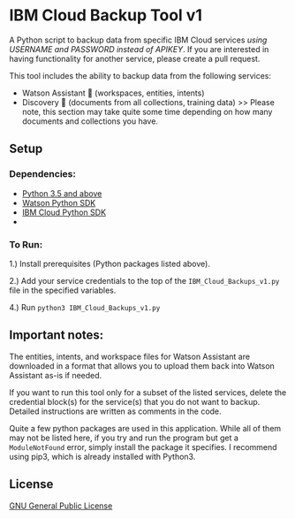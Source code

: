 # IBM Cloud Backup Tool v1

A Python script to backup data from specific IBM Cloud services *using USERNAME and PASSWORD instead of APIKEY*. If you are interested in having functionality for another service, please create a pull request.

This tool includes the ability to backup data from the following services:
- Watson Assistant :green_heart: (workspaces, entities, intents)
- Discovery :green_heart: (documents from all collections, training data) >> Please note, this section may take quite some time depending on how many documents and collections you have.


## Setup

### Dependencies:
- [Python 3.5 and above](https://www.python.org/downloads/)
- [Watson Python SDK](https://pypi.org/project/ibm-watson/)
- [IBM Cloud Python SDK](https://pypi.org/project/ibm-cloud-sdk-core/)
-


### To Run:
1.) Install prerequisites (Python packages listed above).

2.) Add your service credentials to the top of the `IBM_Cloud_Backups_v1.py` file in the specified variables.

4.) Run `python3 IBM_Cloud_Backups_v1.py`


## Important notes:

The entities, intents, and workspace files for Watson Assistant are downloaded in a format that allows you to upload them back into Watson Assistant as-is if needed.

If you want to run this tool only for a subset of the listed services, delete the credential block(s) for the service(s) that you do not want to backup. Detailed instructions are written as comments in the code.

Quite a few python packages are used in this application. While all of them may not be listed here, if you try and run the program but get a `ModuleNotFound` error, simply install the package it specifies. I recommend using pip3, which is already installed with Python3.

## License

[GNU General Public License](https://www.gnu.org/licenses/gpl-3.0.en.html)
